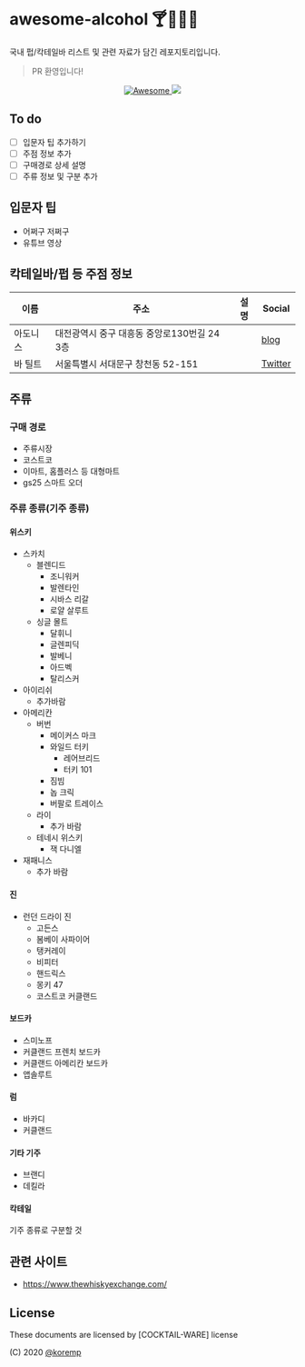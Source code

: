 # awesome-alcohol :cocktail::beers::wine_glass::tropical_drink:

국내 펍/칵테일바 리스트 및 관련 자료가 담긴 레포지토리입니다.

> PR 환영입니다!

<p align="center">
  <a href="https://awesome.re">
    <img src="https://awesome.re/badge.svg" alt="Awesome">
  </a>
  <a href="https://hits.seeyoufarm.com">
    <img src="https://hits.seeyoufarm.com/api/count/incr/badge.svg?url=https%3A%2F%2Fgithub.com%2Fkoremp%2Fawesome-alcohol"/>
  </a>
</p>

## To do

- [ ] 입문자 팁 추가하기
- [ ] 주점 정보 추가
- [ ] 구매경로 상세 설명
- [ ] 주류 정보 및 구분 추가

## 입문자 팁

* 어쩌구 저쩌구
* 유튜브 영상

## 칵테일바/펍 등 주점 정보

|이름|주소|설명|Social|
|------|---|---|---|
|아도니스|대전광역시 중구 대흥동 중앙로130번길 24 3층||[blog](https://blog.naver.com/alsol97?proxyReferer=https%3A%2F%2Fwww.google.com%2F)|
|바 틸트|서울특별시 서대문구 창천동 52-151||[Twitter](https://twitter.com/barTILT)|

## 주류

### 구매 경로

* 주류시장
* 코스트코
* 이마트, 홈플러스 등 대형마트
* gs25 스마트 오더

### 주류 종류(기주 종류)

#### 위스키

* 스카치
  * 블렌디드
    * 조니워커
    * 발렌타인
    * 시바스 리갈
    * 로얄 살루트
  * 싱글 몰트
    * 달휘니
    * 글렌피딕
    * 발베니
    * 아드벡
    * 탈리스커
* 아이리쉬
  * 추가바람
* 아메리칸
  * 버번
    * 메이커스 마크
    * 와일드 터키
      * 레어브리드
      * 터키 101
    * 짐빔
    * 놉 크릭
    * 버팔로 트레이스
  * 라이
    * 추가 바람
  * 테네시 위스키
    * 잭 다니엘
* 재패니스 
  * 추가 바람

#### 진

* 런던 드라이 진
  * 고든스
  * 봄베이 사파이어
  * 탱커레이
  * 비피터
  * 핸드릭스
  * 몽키 47
  * 코스트코 커클랜드

#### 보드카

* 스미노프
* 커클랜드 프렌치 보드카
* 커클랜드 아메리칸 보드카
* 앱솔루트

#### 럼

* 바카디
* 커클랜드

#### 기타 기주

* 브랜디
* 데킬라

#### 칵테일

기주 종류로 구분할 것

## 관련 사이트

* https://www.thewhiskyexchange.com/

## License

These documents are licensed by [COCKTAIL-WARE] license

(C) 2020 [@koremp]

[@koremp]: https://github.com/koremp